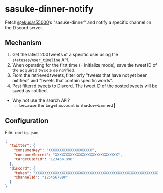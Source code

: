 # sasuke-dinner-notify

Fetch [@ekusas55000](https://twitter.com/ekusas55000)'s "sasuke-dinner" and notify a specific channel on the Discord server.

## Mechanism

1. Get the latest 200 tweets of a specific user using the `statuses/user_timeline` API.
2. When operating for the first time (= initialize mode), save the tweet ID of the acquired tweets as notified.
3. From the retrieved tweets, filter only "tweets that have not yet been notified" and "tweets that contain specific words".
4. Post filtered tweets to Discord. The tweet ID of the posted tweets will be saved as notified.

- Why not use the search API?
  - because the target account is shadow-banned💢

## Configuration

File: `config.json`

```json
{
  "twitter": {
    "consumerKey": "XXXXXXXXXXXXXXXXXXXX",
    "consumerSecret": "XXXXXXXXXXXXXXXXXXXXXXXXXXXXX",
    "targetUserId": "1234567890"
  },
  "discord": {
    "token": "XXXXXXXXXXXXXXXXXXXXXXXXXXXXXXXXXXXXXXXXXXXXXXXXXXXXXXXXXXXXX",
    "channelId": "1234567890"
  }
}
```
